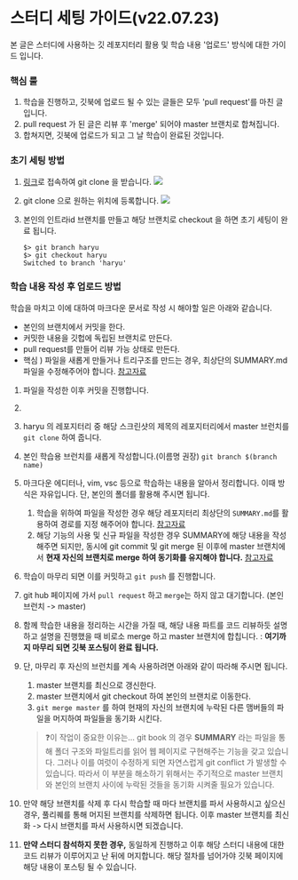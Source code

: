 # 스터디 세팅 가이드(v22.07.23)

본 글은 스터디에 사용하는 깃 레포지터리 활용 및 학습 내용 '업로드' 방식에 대한 가이드 입니다. 

### 핵심 룰
1. 학습을 진행하고, 깃북에 업로드 될 수 있는 글들은 모두 'pull request'를 마친 글입니다.
2. pull request 가 된 글은 리뷰 후 'merge' 되어야 master 브랜치로 합쳐집니다. 
3. 합쳐지면, 깃북에 업로드가 되고 그 날 학습이 완료된 것입니다. 

### 초기 세팅 방법 
1. [링크](https://github.com/Paul2021-R/web_study_full_stack)로 접속하여 git clone 을 받습니다. 
   ![](스크린샷%202022-07-23%20오후%2011.36.02.png)
2. git clone 으로 원하는 위치에 등록합니다. 
  ![](스크린샷%202022-07-23%20오후%2011.40.02.png)
  
3. 본인의 인트라id 브랜치를 만들고 해당 브랜치로 checkout 을 하면 초기 세팅이 완료 됩니다. 
	```shell
	$> git branch haryu
	$> git checkout haryu
	Switched to branch 'haryu'
	```


### 학습 내용 작성 후 업로드 방법 
학습을 마치고 이에 대하여 마크다운 문서로 작성 시 해야할 일은 아래와 같습니다. 
* 본인의 브랜치에서 커밋을 한다. 
* 커밋한 내용을 깃헙에 독립된 브랜치로 만든다.
* pull request를 만들어 리뷰 가능 상태로 만든다. 
* 핵심 ) 파일을 새롭게 만들거나 트리구조를 만드는 경우, 최상단의 SUMMARY.md  파일을 수정해주어야 합니다. [참고자료](https://snowdreams1006.github.io/gitbook-official/en/pages.html)

1. 파일을 작성한 이후 커밋을 진행합니다. </br>
   
2. 

1. haryu 의 레포지터리 중 해당 스크린샷의 제목의 레포지터리에서 master 브런치를 `git clone` 하여 줍니다.
2. 본인 학습용 브런치를 새롭게 작성합니다.(이름명 권장) `git branch $(branch name)`
3. 마크다운 에디터나, vim, vsc 등으로 학습하는 내용을 알아서 정리합니다. 이때 방식은 자유입니다. 단, 본인의 폴더를 활용해 주시면 됩니다.
   1. 학습을 위하여 파일을 작성한 경우 해당 레포지터리 최상단의 `SUMMARY.md`를 활용하여 경로를 지정 해주어야 합니다. [참고자료](https://snowdreams1006.github.io/gitbook-official/en/pages.html)
   2. 해당 기능의 사용 및 신규 파일을 작성한 경우 SUMMARY에 해당 내용을 작성해주면 되지만, 동시에 git commit 및 git merge 된 이후에 master 브랜치에서 **현재 자신의 브랜치로 merge 하여 동기화를 유지해야 합니다.** [참고자료](https://backlog.com/git-tutorial/kr/stepup/stepup2\_4.html)
4. 학습이 마무리 되면 이를 커밋하고 `git push` 를 진행합니다.
5. git hub 페이지에 가서 `pull request` 하고 `merge`는 하지 않고 대기합니다. (본인 브런치 -> master)
6. 함께 학습한 내용을 정리하는 시간을 가질 때, 해당 내용 파트를 코드 리뷰하듯 설명하고 설명을 진행했을 때 비로소 merge 하고 master 브랜치에 합칩니다. : **여기까지 마무리 되면 깃북 포스팅이 완료 됩니다.**
7.  단, 마무리 후 자신의 브런치를 계속 사용하려면 아래와 같이 따라해 주시면 됩니다.

    1. master 브랜치를 최신으로 갱신한다.
    2. master 브랜치에서 git checkout 하여 본인의 브랜치로 이동한다.
    3. `git merge master` 를 하여 현재의 자신의 브랜치에 누락된 다른 맴버들의 파일을 머지하여 파일들을 동기화 시킨다.

    > ❓이 작업이 중요한 이유는... git book 의 경우 **SUMMARY** 라는 파일을 통해 폴더 구조와 파일트리를 읽어 웹 페이지로 구현해주는 기능을 갖고 있습니다. 그러나 이를 여럿이 수정하게 되면 자연스럽게 git conflict 가 발생할 수 있습니다. 따라서 이 부분을 해소하기 위해서는 주기적으로 master 브랜치와 본인의 브랜치 사이에 누락된 것들을 동기화 시켜줄 필요가 있습니다.
8. 만약 해당 브랜치를 삭제 후 다시 학습할 때 마다 브랜치를 파서 사용하시고 싶으신 경우, 풀리퀘를 통해 머지된 브랜치를 삭제하면 됩니다. 이후 master 브랜치를 최신화 -> 다시 브랜치를 파서 사용하시면 되겠습니다.
9. **만약 스터디 참석하지 못한 경우,** 동일하게 진행하고 이후 해당 스터디 내용에 대한 코드 리뷰가 이루어지고 난 뒤에 머지합니다. 해당 절차를 넘어가야 깃북 페이지에 해당 내용이 포스팅 될 수 있습니다.
